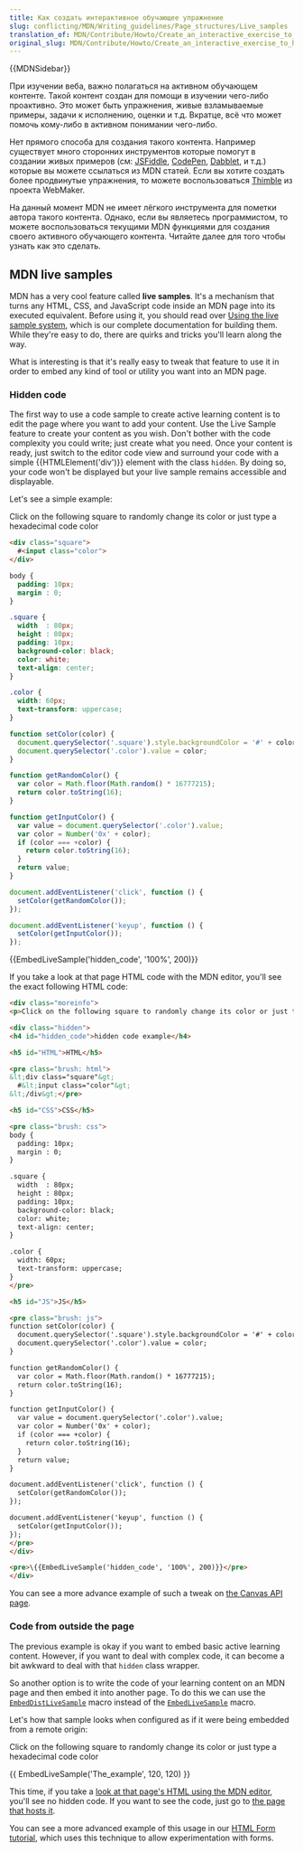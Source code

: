 ```yaml
---
title: Как создать интерактивное обучающее упражнение
slug: conflicting/MDN/Writing_guidelines/Page_structures/Live_samples
translation_of: MDN/Contribute/Howto/Create_an_interactive_exercise_to_help_learning_the_web
original_slug: MDN/Contribute/Howto/Create_an_interactive_exercise_to_help_learning_the_web
---
```


{{MDNSidebar}}

При изучении веба, важно полагаться на активном обучающем контенте. Такой контент создан для помощи в изучении чего-либо проактивно. Это может быть упражнения, живые взламываемые примеры, задачи к исполнению, оценки и т.д. Вкратце, всё что может помочь кому-либо в активном понимании чего-либо.

Нет прямого способа для создания такого контента. Например существует много сторонних инструментов которые помогут в создании живых примеров (см: [JSFiddle](https://jsfiddle.net/), [CodePen](https://codepen.io/), [Dabblet](http://dabblet.com/), и т.д.) которые вы можете ссылаться из MDN статей. Если вы хотите создать более продвинутые упражнения, то можете воспользоваться [Thimble](https://thimble.mozilla.org) из проекта WebMaker.

На данный момент MDN не имеет лёгкого инструмента для пометки автора такого контента. Однако, если вы являетесь программистом, то можете воспользоваться текущими MDN функциями для создания своего активного обучающего контента. Читайте далее для того чтобы узнать как это сделать.

## MDN live samples

MDN has a very cool feature called **live samples**. It's a mechanism that turns any HTML, CSS, and JavaScript code inside an MDN page into its executed equivalent. Before using it, you should read over [Using the live sample system](/ru/docs/MDN/Contribute/Editor/Live_samples), which is our complete documentation for building them. While they're easy to do, there are quirks and tricks you'll learn along the way.

What is interesting is that it's really easy to tweak that feature to use it in order to embed any kind of tool or utility you want into an MDN page.

### Hidden code

The first way to use a code sample to create active learning content is to edit the page where you want to add your content. Use the Live Sample feature to create your content as you wish. Don't bother with the code complexity you could write; just create what you need. Once your content is ready, just switch to the editor code view and surround your code with a simple {{HTMLElement('div')}} element with the class `hidden`. By doing so, your code won't be displayed but your live sample remains accessible and displayable.

Let's see a simple example:

Click on the following square to randomly change its color or just type a hexadecimal code color

```html hidden
<div class="square">
  #<input class="color">
</div>
```

```css hidden
body {
  padding: 10px;
  margin : 0;
}

.square {
  width  : 80px;
  height : 80px;
  padding: 10px;
  background-color: black;
  color: white;
  text-align: center;
}

.color {
  width: 60px;
  text-transform: uppercase;
}
```

```js hidden
function setColor(color) {
  document.querySelector('.square').style.backgroundColor = '#' + color;
  document.querySelector('.color').value = color;
}

function getRandomColor() {
  var color = Math.floor(Math.random() * 16777215);
  return color.toString(16);
}

function getInputColor() {
  var value = document.querySelector('.color').value;
  var color = Number('0x' + color);
  if (color === +color) {
    return color.toString(16);
  }
  return value;
}

document.addEventListener('click', function () {
  setColor(getRandomColor());
});

document.addEventListener('keyup', function () {
  setColor(getInputColor());
});
```

{{EmbedLiveSample('hidden_code', '100%', 200)}}

If you take a look at that page HTML code with the MDN editor, you'll see the exact following HTML code:

```html
<div class="moreinfo">
<p>Click on the following square to randomly change its color or just type an hexadecimal code color</p>

<div class="hidden">
<h4 id="hidden_code">hidden code example</h4>

<h5 id="HTML">HTML</h5>

<pre class="brush: html">
&lt;div class="square"&gt;
  #&lt;input class="color"&gt;
&lt;/div&gt;</pre>

<h5 id="CSS">CSS</h5>

<pre class="brush: css">
body {
  padding: 10px;
  margin : 0;
}

.square {
  width  : 80px;
  height : 80px;
  padding: 10px;
  background-color: black;
  color: white;
  text-align: center;
}

.color {
  width: 60px;
  text-transform: uppercase;
}
</pre>

<h5 id="JS">JS</h5>

<pre class="brush: js">
function setColor(color) {
  document.querySelector('.square').style.backgroundColor = '#' + color;
  document.querySelector('.color').value = color;
}

function getRandomColor() {
  var color = Math.floor(Math.random() * 16777215);
  return color.toString(16);
}

function getInputColor() {
  var value = document.querySelector('.color').value;
  var color = Number('0x' + color);
  if (color === +color) {
    return color.toString(16);
  }
  return value;
}

document.addEventListener('click', function () {
  setColor(getRandomColor());
});

document.addEventListener('keyup', function () {
  setColor(getInputColor());
});
</pre>
</div>

<pre>\{{EmbedLiveSample('hidden_code', '100%', 200)}}</pre>
</div>
```

You can see a more advance example of such a tweak on [the Canvas API page](/ru/docs/Web/API/Canvas_API#JavaScript).

### Code from outside the page

The previous example is okay if you want to embed basic active learning content. However, if you want to deal with complex code, it can become a bit awkward to deal with that `hidden` class wrapper.

So another option is to write the code of your learning content on an MDN page and then embed it into another page. To do this we can use the [`EmbedDistLiveSample`](https://github.com/mdn/yari/tree/main/kumascript/macros/EmbedDistLiveSample.ejs) macro instead of the [`EmbedLiveSample`](https://github.com/mdn/yari/tree/main/kumascript/macros/EmbedLiveSample.ejs) macro.

Let's how that sample looks when configured as if it were being embedded from a remote origin:

Click on the following square to randomly change its color or just type a hexadecimal code color

{{ EmbedLiveSample('The_example', 120, 120) }}

This time, if you take a [look at that page's HTML using the MDN editor](/ru/docs/MDN/Contribute/Editor/Source_mode), you'll see no hidden code. If you want to see the code, just go to [the page that hosts it](/ru/docs/MDN/Contribute/Howto/Create_an_interactive_exercise_to_help_learning_the_web/distant_example).

You can see a more advanced example of this usage in our [HTML Form tutorial](/ru/docs/Web/Guide/HTML/Forms/How_to_build_custom_form_widgets), which uses this technique to allow experimentation with forms.
